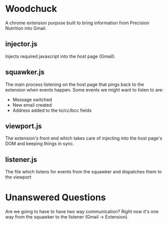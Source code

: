 Woodchuck
=========

A chrome extension purpose built to bring information from Precision Nutrition
into Gmail.

## injector.js
Injects required javascript into the host page (Gmail).

## squawker.js
The main process listening on the host page that pings back to the extension
when events happen. Some events we might want to listen to are:

  - Message switched
  - New email created
  - Address added to the to/cc/bcc fields

## viewport.js
The extension's front end which takes care of injecting into the host page's
DOM and keeping things in sync.

## listener.js
The file which listens for events from the squawker and dispatches them to
the viewport

# Unanswered Questions
Are we going to have to have two way communication? Right now it's one way
from the squawker to the listener (Gmail -> Extension).
